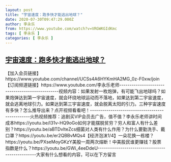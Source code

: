 ```yaml
---
layout: post
title: "宇宙速度：跑多快才能逃出地球？"
date: 2020-07-30T09:47:29.000Z
author: 李永乐
from: https://www.youtube.com/watch?v=VRGWKGIdKmc
tags: [ 李永乐 ]
categories: [ 李永乐 ]
---
```

<!--1596102449000-->
[宇宙速度：跑多快才能逃出地球？](https://www.youtube.com/watch?v=VRGWKGIdKmc)
------

<div>
【加入会员链接】https://www.youtube.com/channel/UCSs4A6HYKmHA2MG_0z-F0xw/join【订阅频道链接】https://www.youtube.com/李永乐老师------------------------------------------------视频内容：如果发射一枚炮弹，有可能飞出地球吗？如果炮弹达到第一宇宙速度，就会环绕地球运动而不落地，如果达到第二宇宙速度，就会逃离地球引力。如果达到第三宇宙速度，就会脱离太阳的引力。三种宇宙速度有多快？怎么推导出来？点开视频看看吧！------------------------------------------------火热视频推荐：追剧买VIP会员去广告，值不值？李永乐老师讲时间成本https://youtu.be/I31v-HQ9oGo如何才能摆脱贫穷？穷人和富人有什么差别？https://youtu.be/aBTDvlteZcs细菌对人类有什么作用？为什么要勤洗手、戴口罩？https://youtu.be/er2QBBvMQs4【经济泡沫1/4】一朵花换一栋楼？https://youtu.be/PXseMoyGKzY美股一周两次熔断！中美股民谁更赚钱？股票指数是什么？https://youtu.be/GWi_4eeDdeU------------------------------------------------大家有什么想看的内容，可以在下方留言
</div>
